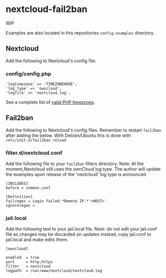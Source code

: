 # nextcloud-fail2ban

WIP

Examples are also located in this repositories `config-examples` directory.

## Nextcloud

Add the following to Nextcloud's config file:

### config/config.php
```
'logtimezone' => 'TIMEZONEHERE',
'log_type' => 'owncloud',
'logfile' => 'nextcloud.log',
```

See a complete list of [valid PHP timezones](http://php.net/manual/en/timezones.php).

## Fail2ban

Add the following to Nextcloud's config files. Remember to restart `fail2ban`
after adding the below. With Debian/Ubuntu this is done with
`/etc/init.d/fail2ban reload`

### filter.d/nextcloud.conf

Add the following file to your `fail2ban` filters directory. Note: At the
moment,Nextcloud still uses the ownCloud log type. The author will update the
examples upon release of the 'nextcloud' log type is announced.

```
[INCLUDES]
before = common.conf

[Definition]
failregex = Login failed.*Remote IP.*'<HOST>'
ignoreregex =
```

### jail.local

Add the following text to your jail.local file. Note: do not edit your jail.conf
file as changes may be discarded on updates instead, copy jail.conf to
jail.local and make edits there.

```
[owncloud]

enabled  = true
port     = http,https
filter   = nextcloud
logpath  = /var/www/nextcloud/nextcloud.log
```
